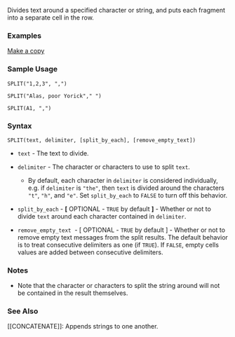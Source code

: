 Divides text around a specified character or string, and puts each fragment into a separate cell in the row.

### Examples

[Make a copy](https://docs.google.com/spreadsheets/d/1fnJNavi4NHw1sa9huCwg8UMzz3ztRwQfKb-Je5XFCNo/copy)

### Sample Usage

`SPLIT("1,2,3", ",")`

`SPLIT("Alas, poor Yorick"," ")`

`SPLIT(A1, ",")`

### Syntax

`SPLIT(text, delimiter, [split_by_each], [remove_empty_text])`

* `text` - The text to divide.
* `delimiter` - The character or characters to use to split `text`.

  + By default, each character in `delimiter` is considered individually, e.g. if `delimiter` is `"the"`, then `text` is divided around the characters `"t"`, `"h"`, and `"e"`. Set `split_by_each` to `FALSE` to turn off this behavior.
* `split_by_each` - **[** OPTIONAL - `TRUE` by default **]** - Whether or not to divide `text` around each character contained in `delimiter`.
* `remove_empty_text`  - [ OPTIONAL - `TRUE` by default ] - Whether or not to remove empty text messages from the split results. The default behavior is to treat consecutive delimiters as one (if `TRUE`). If `FALSE`, empty cells values are added between consecutive delimiters.

### Notes

* Note that the character or characters to split the string around will not be contained in the result themselves.

### See Also

[[CONCATENATE]]: Appends strings to one another.